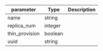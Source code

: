 | parameter | Type | Description |
| ----------- | ----------- |----------- |
| name  |  string  |    |
| replica_num  |  integer  |    |
| thin_provision  |  boolean  |    |
| uuid  |  string  |    |